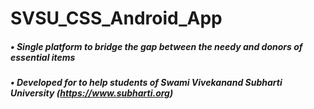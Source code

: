# SVSU_CSS_Android_App

##### •   Single platform to bridge the gap between the needy and donors of essential items 

##### •   Developed for to help students of Swami Vivekanand Subharti University (https://www.subharti.org)
